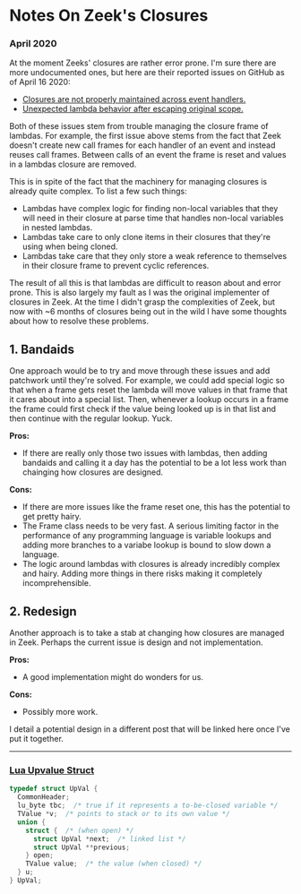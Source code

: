 # Notes On Zeek's Closures
### April 2020

At the moment Zeeks' closures are rather error prone. I'm sure there
are more undocumented ones, but here are their reported issues on
GitHub as of April 16 2020:

* [Closures are not properly maintained across event handlers.](https://github.com/zeek/zeek/issues/734)
* [Unexpected lambda behavior after escaping original scope.](https://github.com/zeek/zeek/issues/886)

Both of these issues stem from trouble managing the closure frame of
lambdas. For example, the first issue above stems from the fact that
Zeek doesn't create new call frames for each handler of an event and
instead reuses call frames. Between calls of an event the frame is
reset and values in a lambdas closure are removed.

This is in spite of the fact that the machinery for managing
closures is already quite complex. To list a few such things:

* Lambdas have complex logic for finding non-local variables that they
  will need in their closure at parse time that handles non-local
  variables in nested lambdas.
* Lambdas take care to only clone items in their closures that they're
  using when being cloned.
* Lambdas take care that they only store a weak reference to
  themselves in their closure frame to prevent cyclic references.
  
The result of all this is that lambdas are difficult to reason about
and error prone. This is also largely my fault as I was the original
implementer of closures in Zeek. At the time I didn't grasp the
complexities of Zeek, but now with ~6 months of closures being out in
the wild I have some thoughts about how to resolve these problems.

## 1. Bandaids

One approach would be to try and move through these issues and add
patchwork until they're solved. For example, we could add special
logic so that when a frame gets reset the lambda will move values in
that frame that it cares about into a special list. Then, whenever a
lookup occurs in a frame the frame could first check if the value
being looked up is in that list and then continue with the regular
lookup. Yuck.

__Pros:__

* If there are really only those two issues with lambdas, then adding
  bandaids and calling it a day has the potential to be a lot less
  work than chainging how closures are designed.

__Cons:__

* If there are more issues like the frame reset one, this has the
  potential to get pretty hairy.
* The Frame class needs to be very fast. A serious limiting factor in
  the performance of any programming language is variable lookups and
  adding more branches to a variabe lookup is bound to slow down a
  language.
* The logic around lambdas with closures is already incredibly complex
  and hairy. Adding more things in there risks making it completely
  incomprehensible.
  
## 2. Redesign

Another approach is to take a stab at changing how closures are
managed in Zeek. Perhaps the current issue is design and not
implementation.

__Pros:__

* A good implementation might do wonders for us.

__Cons:__

* Possibly more work.

I detail a potential design in a different post that will be linked
here once I've put it together.

---

### [Lua Upvalue Struct](https://github.com/lua/lua/blob/9b7987a9d1471ba94764286b28e0998f73deb46a/lobject.h#L605-L616)

```c
typedef struct UpVal {
  CommonHeader;
  lu_byte tbc;  /* true if it represents a to-be-closed variable */
  TValue *v;  /* points to stack or to its own value */
  union {
    struct {  /* (when open) */
      struct UpVal *next;  /* linked list */
      struct UpVal **previous;
    } open;
    TValue value;  /* the value (when closed) */
  } u;
} UpVal;
```
